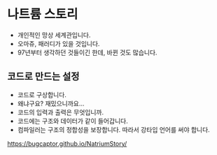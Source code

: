 # 나트륨 스토리
- 개인적인 망상 세계관입니다.
- 오마쥬, 패러디가 있을 것입니다.
- 97년부터 생각하던 것들이긴 한데, 바뀐 것도 많습니다.

## 코드로 만드는 설정
- 코드로 구상합니다.
- 왜냐구요? 재밌으니까요...
- 코드의 입력과 출력은 무엇입니까.
- 코드에는 구조와 데이터가 같이 들어갑니다.
- 컴파일러는 구조의 정합성을 보장합니다. 따라서 강타입 언어를 써야 합니다.

https://bugcaptor.github.io/NatriumStory/